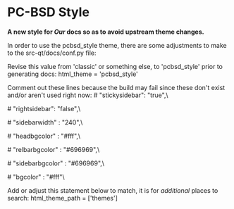 
PC-BSD Style 
============

**A new style for _Our_ docs so as to avoid upstream theme changes.**

In order to use the pcbsd_style theme, there are some adjustments to make to the src-qt/docs/conf.py file:

Revise this value from 'classic' or something else, to 'pcbsd_style' prior to generating docs:
html_theme = 'pcbsd_style'
                                                              
Comment out these lines because the build may fail since these don't exist and/or aren't used right now:
\#    "stickysidebar": "true",\

\#    "rightsidebar": "false",\

\#    "sidebarwidth" : "240",\

\#    "headbgcolor" : "#fff",\

\#    "relbarbgcolor" : "#696969",\

\#    "sidebarbgcolor" : "#696969",\

\#    "bgcolor" : "#fff"\

Add or adjust this statement below to match, it is for _additional_ places to search:
html_theme_path = ['themes']
